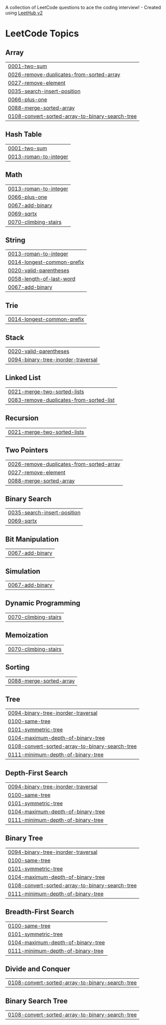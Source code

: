 A collection of LeetCode questions to ace the coding interview! - Created using [LeetHub v2](https://github.com/arunbhardwaj/LeetHub-2.0)
<!---LeetCode Topics Start-->
# LeetCode Topics
## Array
|  |
| ------- |
| [0001-two-sum](https://github.com/pavan9099/LcS/tree/master/0001-two-sum) |
| [0026-remove-duplicates-from-sorted-array](https://github.com/pavan9099/LcS/tree/master/0026-remove-duplicates-from-sorted-array) |
| [0027-remove-element](https://github.com/pavan9099/LcS/tree/master/0027-remove-element) |
| [0035-search-insert-position](https://github.com/pavan9099/LcS/tree/master/0035-search-insert-position) |
| [0066-plus-one](https://github.com/pavan9099/LcS/tree/master/0066-plus-one) |
| [0088-merge-sorted-array](https://github.com/pavan9099/LcS/tree/master/0088-merge-sorted-array) |
| [0108-convert-sorted-array-to-binary-search-tree](https://github.com/pavan9099/LcS/tree/master/0108-convert-sorted-array-to-binary-search-tree) |
## Hash Table
|  |
| ------- |
| [0001-two-sum](https://github.com/pavan9099/LcS/tree/master/0001-two-sum) |
| [0013-roman-to-integer](https://github.com/pavan9099/LcS/tree/master/0013-roman-to-integer) |
## Math
|  |
| ------- |
| [0013-roman-to-integer](https://github.com/pavan9099/LcS/tree/master/0013-roman-to-integer) |
| [0066-plus-one](https://github.com/pavan9099/LcS/tree/master/0066-plus-one) |
| [0067-add-binary](https://github.com/pavan9099/LcS/tree/master/0067-add-binary) |
| [0069-sqrtx](https://github.com/pavan9099/LcS/tree/master/0069-sqrtx) |
| [0070-climbing-stairs](https://github.com/pavan9099/LcS/tree/master/0070-climbing-stairs) |
## String
|  |
| ------- |
| [0013-roman-to-integer](https://github.com/pavan9099/LcS/tree/master/0013-roman-to-integer) |
| [0014-longest-common-prefix](https://github.com/pavan9099/LcS/tree/master/0014-longest-common-prefix) |
| [0020-valid-parentheses](https://github.com/pavan9099/LcS/tree/master/0020-valid-parentheses) |
| [0058-length-of-last-word](https://github.com/pavan9099/LcS/tree/master/0058-length-of-last-word) |
| [0067-add-binary](https://github.com/pavan9099/LcS/tree/master/0067-add-binary) |
## Trie
|  |
| ------- |
| [0014-longest-common-prefix](https://github.com/pavan9099/LcS/tree/master/0014-longest-common-prefix) |
## Stack
|  |
| ------- |
| [0020-valid-parentheses](https://github.com/pavan9099/LcS/tree/master/0020-valid-parentheses) |
| [0094-binary-tree-inorder-traversal](https://github.com/pavan9099/LcS/tree/master/0094-binary-tree-inorder-traversal) |
## Linked List
|  |
| ------- |
| [0021-merge-two-sorted-lists](https://github.com/pavan9099/LcS/tree/master/0021-merge-two-sorted-lists) |
| [0083-remove-duplicates-from-sorted-list](https://github.com/pavan9099/LcS/tree/master/0083-remove-duplicates-from-sorted-list) |
## Recursion
|  |
| ------- |
| [0021-merge-two-sorted-lists](https://github.com/pavan9099/LcS/tree/master/0021-merge-two-sorted-lists) |
## Two Pointers
|  |
| ------- |
| [0026-remove-duplicates-from-sorted-array](https://github.com/pavan9099/LcS/tree/master/0026-remove-duplicates-from-sorted-array) |
| [0027-remove-element](https://github.com/pavan9099/LcS/tree/master/0027-remove-element) |
| [0088-merge-sorted-array](https://github.com/pavan9099/LcS/tree/master/0088-merge-sorted-array) |
## Binary Search
|  |
| ------- |
| [0035-search-insert-position](https://github.com/pavan9099/LcS/tree/master/0035-search-insert-position) |
| [0069-sqrtx](https://github.com/pavan9099/LcS/tree/master/0069-sqrtx) |
## Bit Manipulation
|  |
| ------- |
| [0067-add-binary](https://github.com/pavan9099/LcS/tree/master/0067-add-binary) |
## Simulation
|  |
| ------- |
| [0067-add-binary](https://github.com/pavan9099/LcS/tree/master/0067-add-binary) |
## Dynamic Programming
|  |
| ------- |
| [0070-climbing-stairs](https://github.com/pavan9099/LcS/tree/master/0070-climbing-stairs) |
## Memoization
|  |
| ------- |
| [0070-climbing-stairs](https://github.com/pavan9099/LcS/tree/master/0070-climbing-stairs) |
## Sorting
|  |
| ------- |
| [0088-merge-sorted-array](https://github.com/pavan9099/LcS/tree/master/0088-merge-sorted-array) |
## Tree
|  |
| ------- |
| [0094-binary-tree-inorder-traversal](https://github.com/pavan9099/LcS/tree/master/0094-binary-tree-inorder-traversal) |
| [0100-same-tree](https://github.com/pavan9099/LcS/tree/master/0100-same-tree) |
| [0101-symmetric-tree](https://github.com/pavan9099/LcS/tree/master/0101-symmetric-tree) |
| [0104-maximum-depth-of-binary-tree](https://github.com/pavan9099/LcS/tree/master/0104-maximum-depth-of-binary-tree) |
| [0108-convert-sorted-array-to-binary-search-tree](https://github.com/pavan9099/LcS/tree/master/0108-convert-sorted-array-to-binary-search-tree) |
| [0111-minimum-depth-of-binary-tree](https://github.com/pavan9099/LcS/tree/master/0111-minimum-depth-of-binary-tree) |
## Depth-First Search
|  |
| ------- |
| [0094-binary-tree-inorder-traversal](https://github.com/pavan9099/LcS/tree/master/0094-binary-tree-inorder-traversal) |
| [0100-same-tree](https://github.com/pavan9099/LcS/tree/master/0100-same-tree) |
| [0101-symmetric-tree](https://github.com/pavan9099/LcS/tree/master/0101-symmetric-tree) |
| [0104-maximum-depth-of-binary-tree](https://github.com/pavan9099/LcS/tree/master/0104-maximum-depth-of-binary-tree) |
| [0111-minimum-depth-of-binary-tree](https://github.com/pavan9099/LcS/tree/master/0111-minimum-depth-of-binary-tree) |
## Binary Tree
|  |
| ------- |
| [0094-binary-tree-inorder-traversal](https://github.com/pavan9099/LcS/tree/master/0094-binary-tree-inorder-traversal) |
| [0100-same-tree](https://github.com/pavan9099/LcS/tree/master/0100-same-tree) |
| [0101-symmetric-tree](https://github.com/pavan9099/LcS/tree/master/0101-symmetric-tree) |
| [0104-maximum-depth-of-binary-tree](https://github.com/pavan9099/LcS/tree/master/0104-maximum-depth-of-binary-tree) |
| [0108-convert-sorted-array-to-binary-search-tree](https://github.com/pavan9099/LcS/tree/master/0108-convert-sorted-array-to-binary-search-tree) |
| [0111-minimum-depth-of-binary-tree](https://github.com/pavan9099/LcS/tree/master/0111-minimum-depth-of-binary-tree) |
## Breadth-First Search
|  |
| ------- |
| [0100-same-tree](https://github.com/pavan9099/LcS/tree/master/0100-same-tree) |
| [0101-symmetric-tree](https://github.com/pavan9099/LcS/tree/master/0101-symmetric-tree) |
| [0104-maximum-depth-of-binary-tree](https://github.com/pavan9099/LcS/tree/master/0104-maximum-depth-of-binary-tree) |
| [0111-minimum-depth-of-binary-tree](https://github.com/pavan9099/LcS/tree/master/0111-minimum-depth-of-binary-tree) |
## Divide and Conquer
|  |
| ------- |
| [0108-convert-sorted-array-to-binary-search-tree](https://github.com/pavan9099/LcS/tree/master/0108-convert-sorted-array-to-binary-search-tree) |
## Binary Search Tree
|  |
| ------- |
| [0108-convert-sorted-array-to-binary-search-tree](https://github.com/pavan9099/LcS/tree/master/0108-convert-sorted-array-to-binary-search-tree) |
<!---LeetCode Topics End-->